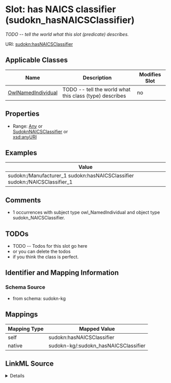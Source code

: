 

# Slot: has NAICS classifier (sudokn_hasNAICSClassifier)


_TODO -- tell the world what this slot (predicate) describes._





URI: [sudokn:hasNAICSClassifier](http://asu.edu/semantics/SUDOKN/hasNAICSClassifier)



<!-- no inheritance hierarchy -->





## Applicable Classes

| Name | Description | Modifies Slot |
| --- | --- | --- |
| [OwlNamedIndividual](../classes/OwlNamedIndividual.md) | TODO -- tell the world what this class (type) describes |  no  |







## Properties

* Range: [Any](../classes/Any.md)&nbsp;or&nbsp;<br />[SudoknNAICSClassifier](../classes/SudoknNAICSClassifier.md)&nbsp;or&nbsp;<br />[xsd:anyURI](http://www.w3.org/2001/XMLSchema#anyURI)






## Examples

| Value |
| --- |
| sudokn:/Manufacturer_1 sudokn:hasNAICSClassifier sudokn:/NAICSClassifier_1 |

## Comments

* 1 occurrences with subject type owl_NamedIndividual and object type sudokn_NAICSClassifier.

## TODOs

* TODO -- Todos for this slot go here
* or you can delete the todos
* if you think the class is perfect.

## Identifier and Mapping Information







### Schema Source


* from schema: sudokn-kg




## Mappings

| Mapping Type | Mapped Value |
| ---  | ---  |
| self | sudokn:hasNAICSClassifier |
| native | sudokn-kg/:sudokn_hasNAICSClassifier |




## LinkML Source

<details>
```yaml
name: sudokn_hasNAICSClassifier
description: TODO -- tell the world what this slot (predicate) describes.
title: has NAICS classifier
todos:
- TODO -- Todos for this slot go here
- or you can delete the todos
- if you think the class is perfect.
comments:
- 1 occurrences with subject type owl_NamedIndividual and object type sudokn_NAICSClassifier.
examples:
- value: sudokn:/Manufacturer_1 sudokn:hasNAICSClassifier sudokn:/NAICSClassifier_1
from_schema: sudokn-kg
rank: 1000
domain: io_Organization
slot_uri: sudokn:hasNAICSClassifier
alias: sudokn_hasNAICSClassifier
domain_of:
- owl_NamedIndividual
range: Any
any_of:
- range: sudokn_NAICSClassifier
- range: uri

```
</details>